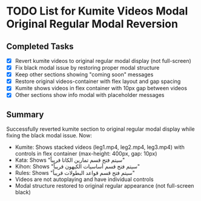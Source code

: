 # TODO List for Kumite Videos Modal Original Regular Modal Reversion

## Completed Tasks
- [x] Revert kumite videos to original regular modal display (not full-screen)
- [x] Fix black modal issue by restoring proper modal structure
- [x] Keep other sections showing "coming soon" messages
- [x] Restore original videos-container with flex layout and gap spacing
- [x] Kumite shows videos in flex container with 10px gap between videos
- [x] Other sections show info modal with placeholder messages

## Summary
Successfully reverted kumite section to original regular modal display while fixing the black modal issue. Now:
- Kumite: Shows stacked videos (leg1.mp4, leg2.mp4, leg3.mp4) with controls in flex container (max-height: 400px, gap: 10px)
- Kata: Shows "سيتم فتح قسم تمارين الكاتا قريباً"
- Kihon: Shows "سيتم فتح قسم أساسيات الكيهون قريباً"
- Rules: Shows "سيتم فتح قسم قواعد البطولات قريباً"
- Videos are not autoplaying and have individual controls
- Modal structure restored to original regular appearance (not full-screen black)

